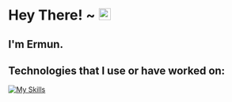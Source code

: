# Hey There! ~ <img src="https://user-images.githubusercontent.com/1303154/88677602-1635ba80-d120-11ea-84d8-d263ba5fc3c0.gif" width="24px" alt="hi">

## I'm Ermun.

## Technologies that I use or have worked on:
[![My Skills](https://skillicons.dev/icons?i=js,html,css,python,flask,docker,git,bash,aws,linux,mysql)](https://skillicons.dev)


